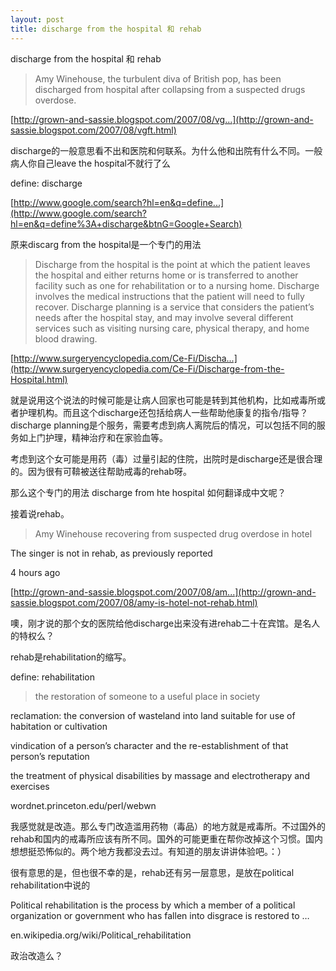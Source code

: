 ```yaml
---
layout: post
title: discharge from the hospital 和 rehab
---
```


discharge from the hospital 和 rehab

>Amy Winehouse, the turbulent diva of British pop, has been discharged from hospital after collapsing from a suspected drugs overdose.

  

[http://grown-and-sassie.blogspot.com/2007/08/vg...](http://grown-and-sassie.blogspot.com/2007/08/vgft.html)

discharge的一般意思看不出和医院和何联系。为什么他和出院有什么不同。一般病人你自己leave the hospital不就行了么

define: discharge

[http://www.google.com/search?hl=en&q=define...](http://www.google.com/search?hl=en&q=define%3A+discharge&btnG=Google+Search)

原来discarg from the hospital是一个专门的用法

>Discharge from the hospital is the point at which the patient leaves the hospital and either returns home or is transferred to another facility such as one for rehabilitation or to a nursing home. Discharge involves the medical instructions that the patient will need to fully recover. Discharge planning is a service that considers the patient’s needs after the hospital stay, and may involve several different services such as visiting nursing care, physical therapy, and home blood drawing.

  

[http://www.surgeryencyclopedia.com/Ce-Fi/Discha...](http://www.surgeryencyclopedia.com/Ce-Fi/Discharge-from-the-Hospital.html)

就是说用这个说法的时候可能是让病人回家也可能是转到其他机构，比如戒毒所或者护理机构。而且这个discharge还包括给病人一些帮助他康复的指令/指导？discharge planning是个服务，需要考虑到病人离院后的情况，可以包括不同的服务如上门护理，精神治疗和在家验血等。

考虑到这个女可能是用药（毒）过量引起的住院，出院时是discharge还是很合理的。因为很有可鞥被送往帮助戒毒的rehab呀。

那么这个专门的用法 discharge from hte hospital 如何翻译成中文呢？

接着说rehab。

>Amy Winehouse recovering from suspected drug overdose in hotel

  The singer is not in rehab, as previously reported

  4 hours ago

  

[http://grown-and-sassie.blogspot.com/2007/08/am...](http://grown-and-sassie.blogspot.com/2007/08/amy-is-hotel-not-rehab.html)

噢，刚才说的那个女的医院给他discharge出来没有进rehab二十在宾馆。是名人的特权么？

rehab是rehabilitation的缩写。

define: rehabilitation

>the restoration of someone to a useful place in society

  reclamation: the conversion of wasteland into land suitable for use of habitation or cultivation

  vindication of a person’s character and the re-establishment of that person’s reputation

  the treatment of physical disabilities by massage and electrotherapy and exercises

  wordnet.princeton.edu/perl/webwn

我感觉就是改造。那么专门改造滥用药物（毒品）的地方就是戒毒所。不过国外的rehab和国内的戒毒所应该有所不同。国外的可能更重在帮你改掉这个习惯。国内想想挺恐怖似的。两个地方我都没去过。有知道的朋友讲讲体验吧。：）

很有意思的是，但也很不幸的是，rehab还有另一层意思，是放在political rehabilitation中说的

Political rehabilitation is the process by which a member of a political organization or government who has fallen into disgrace is restored to …

en.wikipedia.org/wiki/Political_rehabilitation

政治改造么？
